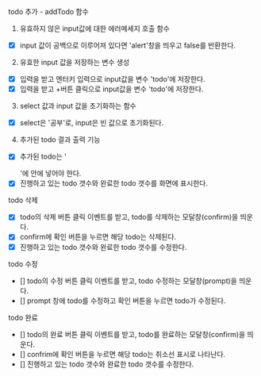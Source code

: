 todo 추가 - addTodo 함수

1. 유효하지 않은 input값에 대한 에러메세지 호출 함수
- [x] input 값이 공백으로 이루어져 있다면 'alert'창을 띄우고 false를 반환한다.

2. 유효한 input 값을 저장하는 변수 생성
- [x] 입력을 받고 엔터키 입력으로 input값을 변수 'todo'에 저장한다.
- [x] 입력을 받고 +버튼 클릭으로 input값을 변수 'todo'에 저장한다.

3. select 값과 input 값을 초기화하는 함수
- [x] select은 '공부'로, input은 빈 값으로 초기화된다.

4. 추가된 todo 결과 출력 기능
- [x] 추가된 todo는 '<ul id="todo-list"></ul>'에 안에 넣어야 한다.
- [x] 진행하고 있는 todo 갯수와 완료한 todo 갯수를 화면에 표시한다.

todo 삭제
- [x] todo의 삭제 버튼 클릭 이벤트를 받고, todo를 삭제하는 모달창(confirm)을 띄운다.
- [x] confirm에 확인 버튼을 누르면 해당 todo는 삭제된다.
- [x] 진행하고 있는 todo 갯수와 완료한 todo 갯수를 수정한다.

todo 수정
- [] todo의 수정 버튼 클릭 이벤트를 받고, todo 수정하는 모달창(prompt)을 띄운다.
- [] prompt 창에 todo를 수정하고 확인 버튼을 누르면 todo가 수정된다.


todo 완료
- [] todo의 완료 버튼 클릭 이벤트를 받고, todo를 완료하는 모달창(confirm)을 띄운다.
- [] confrim에 확인 버튼을 누르면 해당 todo는 취소선 표시로 나타난다.
- [] 진행하고 있는 todo 갯수와 완료한 todo 갯수를 수정한다.
